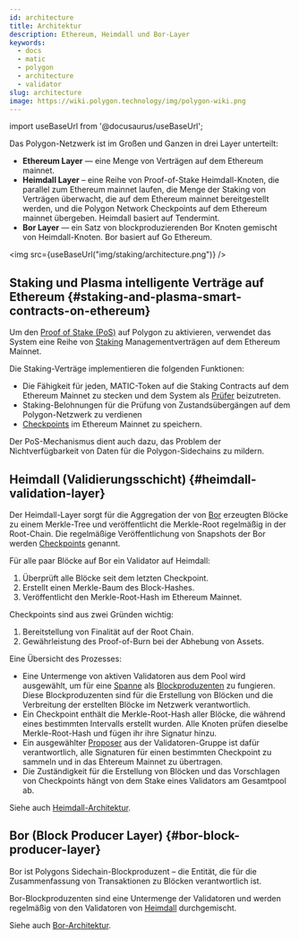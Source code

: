 ```yaml
---
id: architecture
title: Architektur
description: Ethereum, Heimdall und Bor-Layer
keywords:
  - docs
  - matic
  - polygon
  - architecture
  - validator
slug: architecture
image: https://wiki.polygon.technology/img/polygon-wiki.png
---
```

import useBaseUrl from '@docusaurus/useBaseUrl';

Das Polygon-Netzwerk ist im Großen und Ganzen in drei Layer unterteilt:

* **Ethereum Layer** — eine Menge von Verträgen auf dem Ethereum mainnet.
* **Heimdall Layer** – eine Reihe von Proof-of-Stake Heimdall-Knoten, die parallel zum Ethereum mainnet laufen, die Menge der Staking von Verträgen überwacht, die auf dem Ethereum mainnet bereitgestellt werden, und die Polygon Network Checkpoints auf dem Ethereum mainnet übergeben. Heimdall basiert auf Tendermint.
* **Bor Layer** — ein Satz von blockproduzierenden Bor Knoten gemischt von Heimdall-Knoten. Bor basiert auf Go Ethereum.

<img src={useBaseUrl("img/staking/architecture.png")} />

## Staking und Plasma intelligente Verträge auf Ethereum {#staking-and-plasma-smart-contracts-on-ethereum}

Um den [Proof of Stake (PoS)](/docs/home/polygon-basics/what-is-proof-of-stake) auf Polygon zu aktivieren, verwendet das System eine Reihe von [Staking](/docs/maintain/glossary.md#staking) Managementverträgen auf dem Ethereum Mainnet.

Die Staking-Verträge implementieren die folgenden Funktionen:

* Die Fähigkeit für jeden, MATIC-Token auf die Staking Contracts auf dem Ethereum Mainnet zu stecken und dem System als [Prüfer](/docs/maintain/glossary.md#validator) beizutreten.
* Staking-Belohnungen für die Prüfung von Zustandsübergängen auf dem Polygon-Netzwerk zu verdienen
* [Checkpoints](/docs/maintain/glossary.md#checkpoint-transaction) im Ethereum Mainnet zu speichern.

Der PoS-Mechanismus dient auch dazu, das Problem der Nichtverfügbarkeit von Daten für die Polygon-Sidechains zu mildern.

## Heimdall (Validierungsschicht) {#heimdall-validation-layer}

Der Heimdall-Layer sorgt für die Aggregation der von [Bor](/docs/maintain/glossary.md#bor) erzeugten Blöcke zu einem Merkle-Tree und veröffentlicht die Merkle-Root regelmäßig in der Root-Chain. Die regelmäßige Veröffentlichung von Snapshots der Bor werden [Checkpoints](/docs/maintain/glossary.md#checkpoint-transaction) genannt.

Für alle paar Blöcke auf Bor ein Validator auf Heimdall:

1. Überprüft alle Blöcke seit dem letzten Checkpoint.
2. Erstellt einen Merkle-Baum des Block-Hashes.
3. Veröffentlicht den Merkle-Root-Hash im Ethereum Mainnet.

Checkpoints sind aus zwei Gründen wichtig:

1. Bereitstellung von Finalität auf der Root Chain.
2. Gewährleistung des Proof-of-Burn bei der Abhebung von Assets.

Eine Übersicht des Prozesses:

* Eine Untermenge von aktiven Validatoren aus dem Pool wird ausgewählt, um für eine [Spanne](/docs/maintain/glossary.md#span) als [Blockproduzenten](/docs/maintain/glossary.md#block-producer) zu fungieren. Diese Blockproduzenten sind für die Erstellung von Blöcken und die Verbreitung der erstellten Blöcke im Netzwerk verantwortlich.
* Ein Checkpoint enthält die Merkle-Root-Hash aller Blöcke, die während eines bestimmten Intervalls erstellt wurden. Alle Knoten prüfen dieselbe Merkle-Root-Hash und fügen ihr ihre Signatur hinzu.
* Ein ausgewählter [Proposer](/docs/maintain/glossary.md#proposer) aus der Validatoren-Gruppe ist dafür verantwortlich, alle Signaturen für einen bestimmten Checkpoint zu sammeln und in das Ehtereum Mainnet zu übertragen.
* Die Zuständigkeit für die Erstellung von Blöcken und das Vorschlagen von Checkpoints hängt von dem Stake eines Validators am Gesamtpool ab.

Siehe auch [Heimdall-Architektur](/docs/pos/heimdall/overview).

## Bor (Block Producer Layer) {#bor-block-producer-layer}

Bor ist Polygons Sidechain-Blockproduzent – die Entität, die für die Zusammenfassung von Transaktionen zu Blöcken verantwortlich ist.

Bor-Blockproduzenten sind eine Untermenge der Validatoren und werden regelmäßig von den Validatoren von [Heimdall](/docs/maintain/glossary.md#heimdall) durchgemischt.

Siehe auch [Bor-Architektur](/docs/pos/bor/overview).
